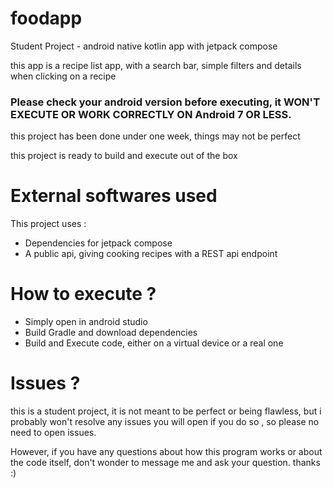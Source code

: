 # foodapp
Student Project - android native kotlin app with jetpack compose

this app is a recipe list app, with a search bar, simple filters and details when clicking on a recipe

### Please check your android version before executing, it WON'T EXECUTE OR WORK CORRECTLY ON Android 7 OR LESS.

this project has been done under one week, things may not be perfect

this project is ready to build and execute out of the box

# External softwares used

This project uses :

- Dependencies for jetpack compose
- A public api, giving cooking recipes with a REST api endpoint

# How to execute ?

- Simply open in android studio
- Build Gradle and download dependencies
- Build and Execute code, either on a virtual device or a real one 

# Issues ?

this is a student project, it is not meant to be perfect or being flawless, but i probably won't resolve any issues you will open if you do so , so please no need to open issues.

However, if you have any questions about how this program works or about the code itself, don't wonder to message me and ask your question. thanks :)
